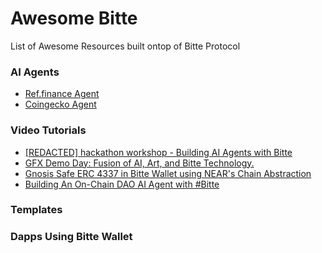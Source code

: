 # Awesome Bitte

List of Awesome Resources built ontop of Bitte Protocol

### AI Agents
- [Ref.finance Agent](https://github.com/Mintbase/ref-finance-agent-next)
- [Coingecko Agent](https://github.com/Mintbase/templates/tree/main/coingecko-ai-plugin-simple)


### Video Tutorials
- [\[REDACTED\] hackathon workshop - Building AI Agents with Bitte](https://www.youtube.com/watch?v=O0-ij9f0B2s)
- [ GFX Demo Day: Fusion of AI, Art, and Bitte Technology.](https://www.youtube.com/watch?v=p_Hgae5FFA0)
- [Gnosis Safe ERC 4337 in Bitte Wallet using NEAR's Chain Abstraction](https://www.youtube.com/watch?v=4qgQX_tmVec&t=109s)
- [Building An On-Chain DAO AI Agent with #Bitte](https://www.youtube.com/watch?v=mbECFe2txd0)


### Templates


### Dapps Using Bitte Wallet